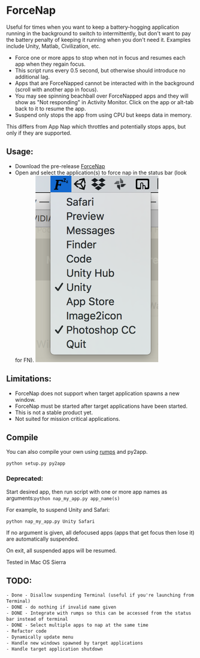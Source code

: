 # ForceNap
Useful for times when you want to keep a battery-hogging application running in the background to switch to intermittently, but don't want to pay the battery penalty of keeping it running when you don't need it. Examples include Unity, Matlab, Civilization, etc.

- Force one or more apps to stop when not in focus and resumes each app when they regain focus.
- This script runs every 0.5 second, but otherwise should introduce no additional lag. 
- Apps that are ForceNapped cannot be interacted with in the background (scroll with another app in focus).
- You may see spinning beachball over ForceNapped apps and they will show as "Not responding" in Activity Monitor. Click on the app or alt-tab back to it to resume the app.
- Suspend only stops the app from using CPU but keeps data in memory.

This differs from App Nap which throttles and potentially stops apps, but only if they are supported.

## Usage:
- Download the pre-release [ForceNap](https://github.com/omikun/MyAppNap/releases)
- Open and select the application(s) to force nap in the status bar (look for FN). 
![Screen shot](/img/ForceNap_screen_shot.png)

## Limitations:
- ForceNap does not support when target application spawns a new window.
- ForceNap must be started after target applications have been started. 
- This is not a stable product yet. 
- Not suited for mission critical applications.

## Compile 
You can also compile your own using [rumps](https://github.com/jaredks/rumps/blob/master/rumps/rumps.py) and py2app.

    python setup.py py2app
    
### Deprecated:
Start desired app, then run script with one or more app names as arguments:`python nap_my_app.py app_name(s)`

For example, to suspend Unity and Safari:

    python nap_my_app.py Unity Safari

If no argument is given, all defocused apps (apps that get focus then lose it) are automatically suspended.

On exit, all suspended apps will be resumed.

Tested in Mac OS Sierra

## TODO:

    - Done - Disallow suspending Terminal (useful if you're launching from Terminal)
    - DONE - do nothing if invalid name given
    - DONE - Integrate with rumps so this can be accessed from the status bar instead of terminal
    - DONE - Select multiple apps to nap at the same time
    - Refactor code
    - Dynamically update menu
    - Handle new windows spawned by target applications
    - Handle target application shutdown
